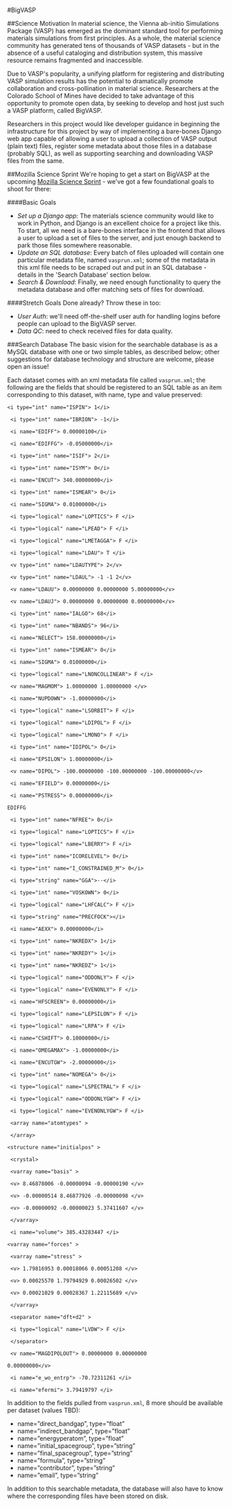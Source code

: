 #BigVASP

##Science Motivation
In material science, the Vienna ab-initio Simulations Package (VASP) has emerged as the dominant standard tool for performing materials simulations from first principles.  As a whole, the material science community has generated tens of thousands of VASP datasets - but in the absence of a useful cataloging and distribution system, this massive resource remains fragmented and inaccessible.

Due to VASP's popularity, a unifying platform for registering and distributing VASP simulation results has the potential to dramatically promote collaboration and cross-pollination in material science.  Researchers at the Colorado School of Mines have decided to take advantage of this opportunity to promote open data, by seeking to develop and host just such a VASP platform, called BigVASP.

Researchers in this project would like developer guidance in beginning the infrastructure for this project by way of implementing a bare-bones Django web app capable of allowing a user to upload a collection of VASP output (plain text) files, register some metadata about those files in a database (probably SQL), as well as supporting searching and downloading VASP files from the same.

##Mozilla Science Sprint
We're hoping to get a start on BigVASP at the upcoming [Mozilla Science Sprint](http://mozillascience.org/prepping-for-our-first-global-sprint-july-10-11-et/) - we've got a few foundational goals to shoot for there:

####Basic Goals
 - *Set up a Django app*: The materials science community would like to work in Python, and Django is an excellent choice for a project like this.  To start, all we need is a bare-bones interface in the frontend that allows a user to upload a set of files to the server, and just enough backend to park those files somewhere reasonable.
 - *Update an SQL database*: Every batch of files uploaded will contain one particular metadata file, named `vasprun.xml`; some of the metadata in this xml file needs to be scraped out and put in an SQL database - details in the 'Search Database' section below.
 - *Search & Download*: Finally, we need enough functionality to query the metadata database and offer matching sets of files for download.

####Stretch Goals
Done already?  Throw these in too:
 - *User Auth*: we'll need off-the-shelf user auth for handling logins before people can upload to the BigVASP server.
 - *Data QC*: need to check received files for data quality.
 
###Search Database
The basic vision for the searchable database is as a MySQL database with one or two simple tables, as described below; other suggestions for database technology and structure are welcome, please open an issue!

Each dataset comes with an xml metadata file called `vasprun.xml`; the following are the fields that should be registered to an SQL table as an item corresponding to this dataset, with name, type and value preserved:

```
<i type="int" name="ISPIN"> 1</i>

 <i type="int" name="IBRION"> -1</i>

 <i name="EDIFF"> 0.00000100</i>

 <i name="EDIFFG"> -0.05000000</i>

 <i type="int" name="ISIF"> 2</i>

 <i type="int" name="ISYM"> 0</i>

 <i name="ENCUT"> 340.00000000</i>

 <i type="int" name="ISMEAR"> 0</i>

 <i name="SIGMA"> 0.01000000</i>

 <i type="logical" name="LOPTICS"> F </i>

 <i type="logical" name="LPEAD"> F </i>

 <i type="logical" name="LMETAGGA"> F </i>

 <i type="logical" name="LDAU"> T </i>

 <v type="int" name="LDAUTYPE"> 2</v>

 <v type="int" name="LDAUL"> -1 -1 2</v>

 <v name="LDAUU"> 0.00000000 0.00000000 5.00000000</v>

 <v name="LDAUJ"> 0.00000000 0.00000000 0.00000000</v>

 <i type="int" name="IALGO"> 68</i>

 <i type="int" name="NBANDS"> 96</i>

 <i name="NELECT"> 158.00000000</i>

 <i type="int" name="ISMEAR"> 0</i>

 <i name="SIGMA"> 0.01000000</i>

 <i type="logical" name="LNONCOLLINEAR"> F </i>

 <v name="MAGMOM"> 1.00000000 1.00000000 </v>

 <i name="NUPDOWN"> -1.00000000</i>

 <i type="logical" name="LSORBIT"> F </i>

 <i type="logical" name="LDIPOL"> F </i>

 <i type="logical" name="LMONO"> F </i>

 <i type="int" name="IDIPOL"> 0</i>

 <i name="EPSILON"> 1.00000000</i>

 <v name="DIPOL"> -100.00000000 -100.00000000 -100.00000000</v>

 <i name="EFIELD"> 0.00000000</i>

 <i name="PSTRESS"> 0.00000000</i>

EDIFFG

 <i type="int" name="NFREE"> 0</i>

 <i type="logical" name="LOPTICS"> F </i>

 <i type="logical" name="LBERRY"> F </i>

 <i type="int" name="ICORELEVEL"> 0</i>

 <i type="int" name="I_CONSTRAINED_M"> 0</i>

 <i type="string" name="GGA">--</i>

 <i type="int" name="VOSKOWN"> 0</i>

 <i type="logical" name="LHFCALC"> F </i>

 <i type="string" name="PRECFOCK"></i>

 <i name="AEXX"> 0.00000000</i>

 <i type="int" name="NKREDX"> 1</i>

 <i type="int" name="NKREDY"> 1</i>

 <i type="int" name="NKREDZ"> 1</i>

 <i type="logical" name="ODDONLY"> F </i>

 <i type="logical" name="EVENONLY"> F </i>

 <i name="HFSCREEN"> 0.00000000</i>

 <i type="logical" name="LEPSILON"> F </i>

 <i type="logical" name="LRPA"> F </i>

 <i name="CSHIFT"> 0.10000000</i>

 <i name="OMEGAMAX"> -1.00000000</i>

 <i name="ENCUTGW"> -2.00000000</i>

 <i type="int" name="NOMEGA"> 0</i>

 <i type="logical" name="LSPECTRAL"> F </i>

 <i type="logical" name="ODDONLYGW"> F </i>

 <i type="logical" name="EVENONLYGW"> F </i>

 <array name="atomtypes" >

 </array>

<structure name="initialpos" >

 <crystal>

 <varray name="basis" >

 <v> 8.46878006 -0.00000094 -0.00000190 </v>

 <v> -0.00000514 8.46877926 -0.00000098 </v>

 <v> -0.00000092 -0.00000023 5.37411607 </v>

 </varray>

 <i name="volume"> 385.43283447 </i>

<varray name="forces" >

 <varray name="stress" >

 <v> 1.79816953 0.00018066 0.00051208 </v>

 <v> 0.00025570 1.79794929 0.00026502 </v>

 <v> 0.00021029 0.00028367 1.22115689 </v>

 </varray>

 <separator name="dft+d2" >

 <i type="logical" name="LVDW"> F </i>

 </separator>

 <v name="MAGDIPOLOUT"> 0.00000000 0.00000000 

0.00000000</v>

 <i name="e_wo_entrp"> -70.72311261 </i>

 <i name="efermi"> 3.79419797 </i>
```

In addition to the fields pulled from `vasprun.xml`, 8 more should be available per dataset (values TBD):

 - name=”direct_bandgap”,	type=”float”
 - name=”indirect_bandgap”,	type=”float”
 - name=”energyperatom”,	type=”float”
 - name=”initial_spacegroup”,	type=”string”
 - name=”final_spacegroup”,	type=”string”
 - name=”formula”,	type=”string”
 - name=”contributor”,	type=”string”
 - name=”email”,	type=”string”

In addition to this searchable metadata, the database will also have to know where the corresponding files have been stored on disk.
